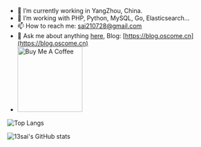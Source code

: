 
- 🔭 I’m currently working in YangZhou, China.
- 🌱 I’m working with PHP, Python, MySQL, Go, Elasticsearch...
- 📫 How to reach me: sai210728@gmail.com
- 💬 Ask me about anything [here](https://github.com/13sai/13sai/issues), Blog: [https://blog.oscome.cn](https://blog.oscome.cn)
- <a href="https://blog.oscome.cn/images/qiniu/zan.png" target="_blank"><img src="https://cdn.buymeacoffee.com/buttons/v2/default-red.png" alt="Buy Me A Coffee" width="150" ></a>

![Top Langs](https://github-readme-stats.vercel.app/api/top-langs/?username=13sai&hide=javascript,html,css,php,ruby&theme=vue)
<br>

![13sai's GitHub stats](https://github-readme-stats.vercel.app/api?username=13sai&show_icons=true&theme=buefy)
